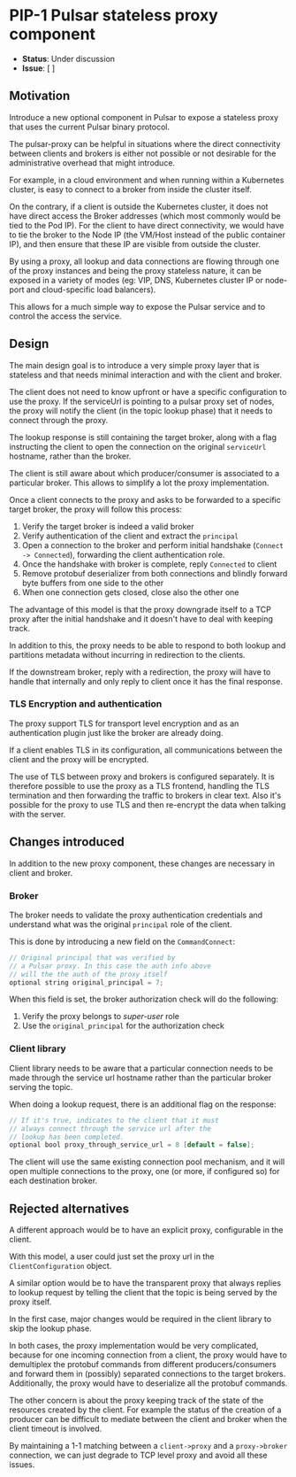 

# PIP-1 Pulsar stateless proxy component

 * **Status**: Under discussion
 * **Issue**: [ ]



## Motivation

Introduce a new optional component in Pulsar to expose a stateless proxy
that uses the current Pulsar binary protocol.

The pulsar-proxy can be helpful in situations where the direct connectivity
between clients and brokers is either not possible or not desirable for the
administrative overhead that might introduce.

For example, in a cloud environment and when running within a Kubernetes
cluster, is easy to connect to a broker from inside the cluster itself.

On the contrary, if a client is outside the Kubernetes cluster, it does not
have direct access the Broker addresses (which most commonly would be
tied to the Pod IP). For the client to have direct connectivity, we would
have to tie the broker to the Node IP (the VM/Host instead of the public
container IP), and then ensure that these IP are visible from outside
the cluster.

By using a proxy, all lookup and data connections are flowing through one
of the proxy instances and being the proxy stateless nature, it can be
exposed in a variety of modes (eg: VIP, DNS, Kubernetes cluster IP or
node-port and cloud-specific load balancers).

This allows for a much simple way to expose the Pulsar service and to
control the access the service.

## Design

The main design goal is to introduce a very simple proxy layer that
is stateless and that needs minimal interaction and with the client
and broker.

The client does not need to know upfront or have a specific configuration
to use the proxy. If the serviceUrl is pointing to a pulsar proxy set of nodes,
the proxy will notify the client (in the topic lookup phase) that it
needs to connect through the proxy.

The lookup response is still containing the target broker, along with a
flag instructing the client to open the connection on the original
`serviceUrl` hostname, rather than the broker.

The client is still aware about which producer/consumer is associated to
a particular broker. This allows to simplify a lot the proxy implementation.

Once a client connects to the proxy and asks to be forwarded to a
specific target broker, the proxy will follow this process:

 1. Verify the target broker is indeed a valid broker
 2. Verify authentication of the client and extract the `principal`
 3. Open a connection to the broker and perform initial handshake
    (`Connect -> Connected`), forwarding the client authentication role.
 4. Once the handshake with broker is complete, reply `Connected` to
    client
 5. Remove protobuf deserializer from both connections and
    blindly forward byte buffers from one side to the other
 6. When one connection gets closed, close also the other one


 The advantage of this model is that the proxy downgrade itself
 to a TCP proxy after the initial handshake and it doesn't have
 to deal with keeping track.

 In addition to this, the proxy needs to be able to respond to
 both lookup and partitions metadata without incurring in
 redirection to the clients.

 If the downstream broker, reply with a redirection, the proxy will
 have to handle that internally and only reply to client once it
 has the final response.

### TLS Encryption and authentication

The proxy support TLS for transport level encryption and as an
authentication plugin just like the broker are already doing.

If a client enables TLS in its configuration, all communications
between the client and the proxy will be encrypted.

The use of TLS between proxy and brokers is configured separately.
It is therefore possible to use the proxy as a TLS frontend, handling
the TLS termination and then forwarding the traffic to brokers in
clear text. Also it's possible for the proxy to use TLS and then
re-encrypt the data when talking with the server.

## Changes introduced

In addition to the new proxy component, these changes are necessary
in client and broker.

### Broker

The broker needs to validate the proxy authentication credentials
and understand what was the original `principal` role of the client.

This is done by introducing a new field on the `CommandConnect`:
```java
// Original principal that was verified by
// a Pulsar proxy. In this case the auth info above
// will the the auth of the proxy itself
optional string original_principal = 7;
```

When this field is set, the broker authorization check will do
the following:
 1. Verify the proxy belongs to *super-user* role
 2. Use the `original_principal` for the authorization check

### Client library

Client library needs to be aware that a particular connection needs
to be made through the service url hostname rather than the
particular broker serving the topic.

When doing a lookup request, there is an additional flag on the
response:

```java
// If it's true, indicates to the client that it must
// always connect through the service url after the
// lookup has been completed.
optional bool proxy_through_service_url = 8 [default = false];
```

The client will use the same existing connection pool mechanism,
and it will open multiple connections to the proxy, one (or more, if
configured so) for each destination broker.

## Rejected alternatives

A different approach would be to have an explicit proxy, configurable
in the client.

With this model, a user could just set the proxy url in the `ClientConfiguration`
object.

A similar option would be to have the transparent proxy that always
replies to lookup request by telling the client that the topic is
being served by the proxy itself.

In the first case, major changes would be required in the client library to
skip the lookup phase.

In both cases, the proxy implementation would be very complicated, because
for one incoming connection from a client, the proxy would have to
demultiplex the protobuf commands from different producers/consumers and
forward them in (possibly) separated connections to the target brokers.
Additionally, the proxy would have to deserialize all the protobuf commands.

The other concern is about the proxy keeping track of the state of the
resources created by the client. For example the status of the creation
of a producer can be difficult to mediate between the client and broker
when the client timeout is involved.

By maintaining a 1-1 matching between a `client->proxy` and a `proxy->broker`
connection, we can just degrade to TCP level proxy and avoid all these
issues.
